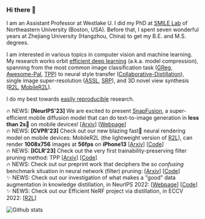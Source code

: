### Hi there 👋

I am an Assistant Professor at Westlake U. I did my PhD at [SMILE Lab](https://web.northeastern.edu/smilelab/) of Northeastern University (Boston, USA). Before that, I spent seven wonderful years at Zhejiang University (Hangzhou, China) to get my B.E. and M.S. degrees.

I am interested in various topics in computer vision and machine learning. My research works orbit [efficient deep learning](https://github.com/MingSun-Tse/EfficientDNNs) (a.k.a. model compression), spanning from the most common image classification task ([GReg](https://github.com/MingSun-Tse/Regularization-Pruning), [Awesome-PaI](https://github.com/MingSun-Tse/Awesome-Pruning-at-Initialization), [TPP](https://github.com/MingSun-Tse/TPP)) to neural style transfer ([Collaborative-Distillation](https://github.com/MingSun-Tse/Collaborative-Distillation)), single image super-resolution ([ASSL](https://github.com/MingSun-Tse/ASSL), [SRP](https://github.com/MingSun-Tse/SRP)), and 3D novel view synthesis ([R2L](https://snap-research.github.io/R2L/), [MobileR2L](https://snap-research.github.io/MobileR2L/)).

I do my best towards [easily reproducible](https://github.com/MingSun-Tse/smilelogging) research. 

🔥 NEWS: **[NeurIPS'23]** We are excited to present [SnapFusion](https://snap-research.github.io/SnapFusion/), a super-efficient mobile diffusion model that can do text-to-image generation in **less than 2s**🚀 on mobile devices! [[Arxiv](https://arxiv.org/abs/2306.00980)] [[Webpage](https://snap-research.github.io/SnapFusion/)] <br/>
🔥 NEWS: **[CVPR'23]** Check out our new blazing fast🚀 neural rendering model on mobile devices: MobileR2L (the lightweight version of [R2L](https://snap-research.github.io/R2L/)), can render **1008x756** images at **56fps** on **iPhone13** [[Arxiv](https://arxiv.org/abs/2212.08057)] [[Code](https://github.com/snap-research/MobileR2L)] <br/>
🔥 NEWS: **[ICLR'23]** Check out the very first trainability-preserving filter pruning method: TPP [[Arxiv](https://arxiv.org/abs/2207.12534)] [[Code](https://github.com/MingSun-Tse/TPP)] <br/>
🔥 NEWS: Check out our preprint work that deciphers the *so confusing* benchmark situation in neural network (filter) pruning: [[Arxiv](https://arxiv.org/abs/2301.05219)] [[Code](https://github.com/mingsun-tse/why-the-state-of-pruning-so-confusing)] <br/>
✨ NEWS: Check out our investigation of what makes a "good" data augmentation in knowledge distillation, in NeurIPS 2022: [[Webpage](https://huanwang.tech/Good-DA-in-KD)] [[Code](https://github.com/MingSun-Tse/Good-DA-in-KD)] <br/>
✨ NEWS: Check out our Efficient NeRF project via distillation, in ECCV 2022: [[R2L](https://snap-research.github.io/R2L/)] <br/>


![Github stats](https://github-readme-stats.vercel.app/api?username=mingsun-tse&theme=default&show_icons=true&count_private=true&layout=compact)


<!--
 _special_ ✨ repository because its `README.md` (this file) appears on your GitHub profile.

Here are some ideas to get you started:

- 🔭 I’m currently working on ...
- 🌱 I’m currently learning ...
- 👯 I’m looking to collaborate on ...
- 🤔 I’m looking for help with ...
- 💬 Ask me about ...
- 📫 How to reach me: ...
- 😄 Pronouns: ...
- ⚡ Fun fact: ...
-->
